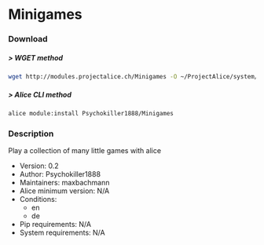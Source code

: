 # Minigames

### Download

##### > WGET method
```bash
wget http://modules.projectalice.ch/Minigames -O ~/ProjectAlice/system/moduleInstallTickets/Minigames.install
```

##### > Alice CLI method
```bash
alice module:install Psychokiller1888/Minigames
```

### Description
Play a collection of many little games with alice

- Version: 0.2
- Author: Psychokiller1888
- Maintainers: maxbachmann
- Alice minimum version: N/A
- Conditions:
  - en
  - de
- Pip requirements: N/A
- System requirements: N/A


